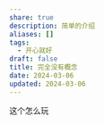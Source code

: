 ```yaml
---
share: true
description: 简单的介绍
aliases: []
tags:
  - 开心就好
draft: false
title: 完全没有概念
date: 2024-03-06
updated: 2024-03-06
---
```


这个怎么玩


